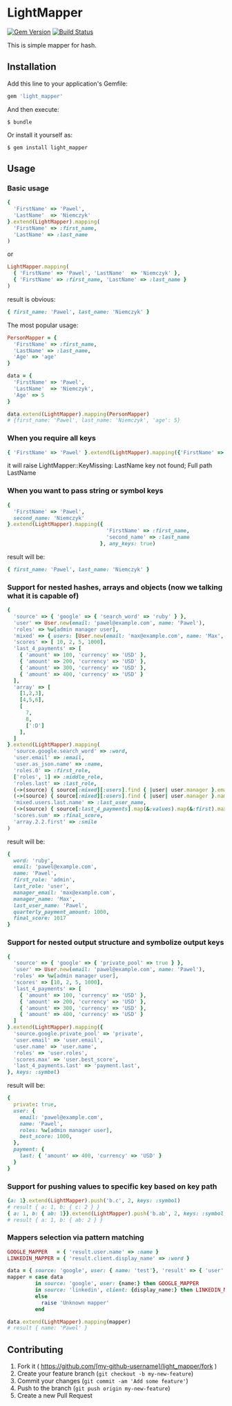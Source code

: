# LightMapper

[![Gem Version](https://badge.fury.io/rb/light_mapper.svg)](https://badge.fury.io/rb/light_mapper)
[![Build Status](https://travis-ci.org/pniemczyk/light_mapper.svg?branch=master)](https://travis-ci.org/pniemczyk/light_mapper)

This is simple mapper for hash.

## Installation

Add this line to your application's Gemfile:

```ruby
gem 'light_mapper'
```

And then execute:

    $ bundle

Or install it yourself as:

    $ gem install light_mapper

## Usage

### Basic usage

```ruby
{
  'FirstName' => 'Pawel',
  'LastName'  => 'Niemczyk'
}.extend(LightMapper).mapping(
  'FirstName' => :first_name,
  'LastName' => :last_name
)
```

or

```ruby
LightMapper.mapping(
  { 'FirstName' => 'Pawel', 'LastName'  => 'Niemczyk' },
  { 'FirstName' => :first_name, 'LastName' => :last_name }
)
```

result is obvious:

```ruby
{ first_name: 'Pawel', last_name: 'Niemczyk' }
```

The most popular usage:

```ruby
PersonMapper = {
  'FirstName' => :first_name,
  'LastName' => :last_name,
  'Age' => 'age'
}

data = {
  'FirstName' => 'Pawel',
  'LastName'  => 'Niemczyk',
  'Age' => 5
}

data.extend(LightMapper).mapping(PersonMapper)
# {first_name: 'Pawel', last_name: 'Niemczyk', 'age': 5}
```

### When you require all keys

```ruby
{ 'FirstName' => 'Pawel' }.extend(LightMapper).mapping({'FirstName' => :first_name, 'LastName' => :last_name}, strict: true)
```

it will raise LightMapper::KeyMissing: LastName key not found; Full path LastName

### When you want to pass string or symbol keys

```ruby
{
  'FirstName' => 'Pawel',
  second_name: 'Niemczyk'
}.extend(LightMapper).mapping({
                                'FirstName' => :first_name,
                                'second_name' => :last_name
                              }, any_keys: true)
```

result will be:

```ruby
{ first_name: 'Pawel', last_name: 'Niemczyk' }
```

### Support for nested hashes, arrays and objects (now we talking what it is capable of)

```ruby
{
  'source' => { 'google' => { 'search_word' => 'ruby' } },
  'user' => User.new(email: 'pawel@example.com', name: 'Pawel'),
  'roles' => %w[admin manager user],
  'mixed' => { users: [User.new(email: 'max@example.com', name: 'Max', manager: true), User.new(email: 'pawel@example.com', name: 'Pawel', manager: false)] },
  'scores' => [ 10, 2, 5, 1000],
  'last_4_payments' => [
    { 'amount' => 100, 'currency' => 'USD' },
    { 'amount' => 200, 'currency' => 'USD' },
    { 'amount' => 300, 'currency' => 'USD' },
    { 'amount' => 400, 'currency' => 'USD' }
  ],
  'array' => [
    [1,2,3],
    [4,5,6],
    [
      7,
      8,
      [':D']
    ],
  ]
}.extend(LightMapper).mapping(
  'source.google.search_word' => :word,
  'user.email' => :email,
  'user.as_json.name' => :name,
  'roles.0' => :first_role,
  ['roles', 1] => :middle_role,
  'roles.last' => :last_role,
  (->(source) { source[:mixed][:users].find { |user| user.manager }.email }) => :manager_email,
  (->(source) { source[:mixed][:users].find { |user| user.manager }.name }) => :manager_name,
  'mixed.users.last.name' => :last_user_name,
  (->(source) { source[:last_4_payments].map(&:values).map(&:first).max }) => :quarterly_payment_amount,
  'scores.sum' => :final_score,
  'array.2.2.first' => :smile
)
```

result will be:

```ruby
{ 
  word: 'ruby', 
  email: 'pawel@example.com',
  name: 'Pawel',
  first_role: 'admin',
  last_role: 'user',
  manager_email: 'max@example.com',
  manager_name: 'Max',
  last_user_name: 'Pawel',
  quarterly_payment_amount: 1000,
  final_score: 1017
}
```

### Support for nested output structure and symbolize output keys

```ruby
{
  'source' => { 'google' => { 'private_pool' => true } },
  'user' => User.new(email: 'pawel@example.com', name: 'Pawel'),
  'roles' => %w[admin manager user],
  'scores' => [10, 2, 5, 1000],
  'last_4_payments' => [
    { 'amount' => 100, 'currency' => 'USD' },
    { 'amount' => 200, 'currency' => 'USD' },
    { 'amount' => 300, 'currency' => 'USD' },
    { 'amount' => 400, 'currency' => 'USD' }
  ]
}.extend(LightMapper).mapping({
  'source.google.private_pool' => 'private',
  'user.email' => 'user.email',
  'user.name' => 'user.name',
  'roles' => 'user.roles',
  'scores.max' => 'user.best_score',
  'last_4_payments.last' => 'payment.last',
}, keys: :symbol)
```

result will be: 

```ruby
{
  private: true,
  user: {
    email: 'pawel@example.com',
    name: 'Pawel',
    roles: %w[admin manager user],
    best_score: 1000,
  },
  payment: {
    last: { 'amount' => 400, 'currency' => 'USD' }
  }
}
```

### Support for pushing values to specific key based on key path

```ruby
{a: 1}.extend(LightMapper).push('b.c', 2, keys: :symbol)
# result { a: 1, b: { c: 2 } }
{ a: 1, b: { ab: 1}}.extend(LightMapper).push('b.ab', 2, keys: :symbol, override: true)
# result { a: 1, b: { ab: 2 } }
```

### Mappers selection via pattern matching

```ruby
GOOGLE_MAPPER   = { 'result.user.name' => :name }
LINKEDIN_MAPPER = { 'result.client.display_name' => :word }

data = { source: 'google', user: { name: 'test'}, 'result' => { 'user' => { 'name' => 'Pawel'} } } 
mapper = case data
         in source: 'google', user: {name:} then GOOGLE_MAPPER
         in source: 'linkedin', client: {display_name:} then LINKEDIN_MAPPER
         else
           raise 'Unknown mapper'
         end

data.extend(LightMapper).mapping(mapper)
# result { name: 'Pawel' }
```

## Contributing

1. Fork it ( https://github.com/[my-github-username]/light_mapper/fork )
2. Create your feature branch (`git checkout -b my-new-feature`)
3. Commit your changes (`git commit -am 'Add some feature'`)
4. Push to the branch (`git push origin my-new-feature`)
5. Create a new Pull Request
